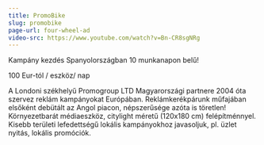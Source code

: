 ```yaml
---
title: PromoBike
slug: promobike
page-url: four-wheel-ad
video-src: https://www.youtube.com/watch?v=Bn-CR8sgNRg
---
```

Kampány kezdés Spanyolországban 10 munkanapon belű!
  
100 Eur-tól / eszköz/ nap
  
A Londoni székhelyű Promogroup LTD Magyarországi partnere 2004 óta szervez reklám kampányokat Európában.
Reklámkerékpárunk műfajában elsőként debütált az Angol piacon, népszerűsége azóta is töretlen! Környezetbarát médiaeszköz, citylight méretű (120x180 cm) felépítménnyel. Kisebb területi lefedettségű lokális kampányokhoz javasoljuk, pl. üzlet nyitás, lokális promóciók.
